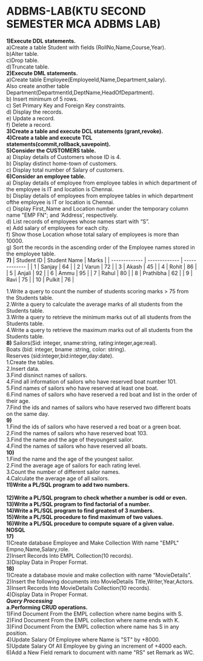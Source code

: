 # ADBMS-LAB(KTU SECOND SEMESTER MCA ADBMS LAB)
**1)Execute DDL statements.<br>**
  a)Create a table Student with fields (RollNo,Name,Course,Year).<br>
  b)Alter table.<br>
  c)Drop table.<br>
  d)Truncate table.<br>
**2)Execute DML statements.<br>**
  a)Create table Employee(EmployeeId,Name,Department,salary).<br>Also create another table Department(DepartmentId,DeptName,HeadOfDepartment).<br>
  b) Insert minimum of 5 rows.<br>
  c) Set Primary Key and Foreign Key constraints.<br>
  d) Display the records.<br>
  e) Update a record.<br>
  f) Delete a record.<br>
**3)Create a table and execute DCL statements (grant,revoke).<br>**
**4)Create a table and execute TCL statements(commit,rollback,savepoint).<br>**
**5)Consider the CUSTOMERS table.<br>**
  a) Display details of Customers whose ID is 4.<br>
  b) Display distinct home-town of customers.<br>
  c) Display total number of Salary of customers.<br>
**6)Consider an employee table.<br>**
  a) Display details of employee from employee tables in which department of the employee is IT and location is Chennai.<br>
  b) Display details of employees from employee tables in which department ofthe employee is IT or location is Chennai.<br>
  c) Display First_Name and Location number under the temporary column name "EMP FN"; and ‘Address’, respectively.<br>
  d) List records of employees whose names start with “S”.<br>
  e) Add salary of employees for each city.<br>
  f) Show those Location whose total salary of employees is more than 10000.<br>
  g) Sort the records in the ascending order of the Employee names stored in the employee table.<br>
  **7)**
| Student ID    | Student Name  | Marks         |
| ------------- | ------------- | ------------- |
| 1             |  Sanjay       |      64       |
| 2             |  Varun        |      72       |
| 3             |  Akash        |      45       |
| 4             |  Rohit        |      86       |
| 5             |  Anjali       |      92       |
| 6             |  Ammu         |      95       |
| 7             |  Rahul        |      80       |
| 8             |  Prathibha    |      62       |
| 9             |  Ravi         |      75       |
| 10            |  Pulkit       |      76       |


  1.Write a query to count the number of students scoring marks > 75 from the Students table.<br>
  2.Write a query to calculate the average marks of all students from the Students table.<br>
  3.Write a query to retrieve the minimum marks out of all students from the Students table.<br>
  4.Write a query to retrieve the maximum marks out of all students from the Students table.<br>
**8)** Sailors(Sid: integer, sname:string, rating:integer,age:real).<br>
    Boats (bid: integer, bname :string, color: string).<br>
    Reserves (sid:integer,bid:integer,day:date).<br>
  1.Create the tables.<br>
  2.Insert data.<br>
  3.Find disninct names of sailors.<br>
  4.Find all information of sailors who have reserved boat number 101.<br>
  5.Find names of sailors who have reserved at least one boat.<br>
  6.Find names of sailors who have reserved a red boat and list in the order of their age.<br>
  7.Find the ids and names of sailors who have reserved two different boats on the same day.<br>
**9)**<br>
  1.Find the ids of sailors who have reserved a red boat or a green boat.<br>
  2.Find the names of sailors who have reserved boat 103.<br>
  3.Find the name and the age of theyoungest sailor.<br>
  4.Find the names of sailors who have reserved all boats.<br>
**10)**<br>
  1.Find the name and the age of the youngest sailor.<br>
  2.Find the average age of sailors for each rating level.<br>
  3.Count the number of different sailor names.<br>
  4.Calculate the average age of all sailors.<br>
**11)Write a PL/SQL program to add two numbers.**<br>    
**12)Write a PL/SQL program to check whether a number is odd or even.<br>**
**13)Write a PL/SQL program to find factorial of a number.<br>**
**14)Write a PL/SQL program to find greatest of 3 numbers.<br>**
**15)Write a PL/SQL procedure to find maximum of two values.<br>**
**16)Write a PL/SQL procedure to compute square of a given value.<br>**
****NOSQL****<br>
**17)**<br>
  1)Create database Employee and Make Collection With name "EMPL" Empno,Name,Salary,role.<br>
  2)Insert Records Into EMPL Collection(10 records).<br>
  3)Display Data in Proper Format.<br>
**18)**<br>
  1)Create a database movie and make collection with name “MovieDetails”.<br>
  2)Insert the following documents into MovieDetails Title,Writer,Year,Actors.<br>
  3)Insert Records Into MovieDetails Collection(10 records).<br>
  4)Display Data in Proper Format.<br>
  *****Query Processing*****<br>
  **a.Performing CRUD operations.<br>**
  1)Find Document From the EMPL collection where name begins with S.<br>
  2)Find Document From the EMPL collection where name ends with K.<br>
  3)Find Document From the EMPL collection  where name has S in any position.<br>
  4)Update Salary Of Employee where Name is "ST" by +8000.<br>
  5)Update Salary Of All Employee by giving an increment of +4000 each.<br>
  6)Add a New Field remark to document with name "RS" set Remark as WC.<br>
